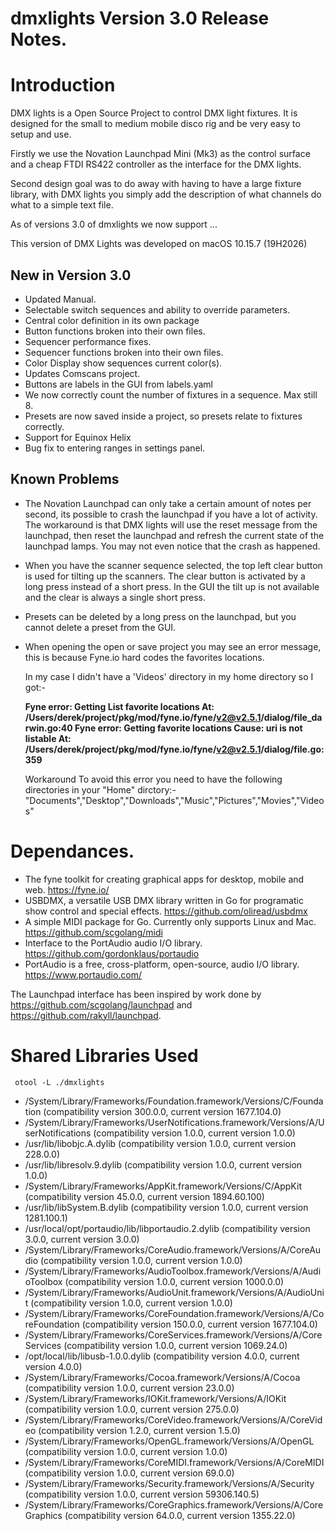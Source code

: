 # dmxlights Version 3.0 Release Notes.

# Introduction 

DMX lights is a Open Source Project to control DMX light fixtures. It is designed for the small to medium mobile disco rig and be very easy to setup and use.

Firstly we use the Novation Launchpad Mini (Mk3) as the control surface and a cheap FTDI RS422 controller as the interface for the DMX lights.

Second design goal was to do away with having to have a large fixture library, with DMX lights you simply add the description of what channels do what to a simple text file.

As of versions 3.0 of dmxlights we now support ...

This version of DMX Lights was developed on macOS 10.15.7 (19H2026)

## New in Version 3.0

* Updated Manual.
* Selectable switch sequences and ability to override parameters.
* Central color definition in its own package 
* Button functions broken into their own files.
* Sequencer performance fixes.
* Sequencer functions broken into their own files.
* Color Display show sequences current color(s).
* Updates Comscans project.
* Buttons are labels in the GUI from labels.yaml
* We now correctly count the number of fixtures in a sequence. Max still 8.
* Presets are now saved inside a project, so presets relate to fixtures correctly.
* Support for Equinox Helix
* Bug fix to entering ranges in settings panel.

## Known Problems

* The Novation Launchpad can only take a certain amount of notes per second, its possible to crash the launchpad if you have a lot of activity. The workaround is that DMX lights will use the reset message from the launchpad, then reset the launchpad and refresh the current state of the launchpad lamps. You may not even notice that the crash as happened.

* When you have the scanner sequence selected, the top left clear button is used for tilting up the scanners. The clear button is activated by a long press instead of a short press. In the GUI the tilt up is not available and the clear is always a single short press.

* Presets can be deleted by a long press on the launchpad, but you cannot delete a preset from the GUI.

* When opening the open or save project you may see an error message, this is because Fyne.io hard codes the favorites locations. 

    In my case I didn't have a 'Videos' directory in my home directory so I got:-
   
    **Fyne error:  Getting List favorite locations
    At: /Users/derek/project/pkg/mod/fyne.io/fyne/v2@v2.5.1/dialog/file_darwin.go:40
    Fyne error:  Getting favorite locations
    Cause: uri is not listable
    At: /Users/derek/project/pkg/mod/fyne.io/fyne/v2@v2.5.1/dialog/file.go:359**

    Workaround To avoid this error you need to have the following directories in your "Home" dirctory:- "Documents","Desktop","Downloads","Music","Pictures","Movies","Videos"

# Dependances.

* The fyne toolkit for creating graphical apps for desktop, mobile and web. https://fyne.io/
* USBDMX, a versatile USB DMX library written in Go for programatic show control and special effects. https://github.com/oliread/usbdmx
* A simple MIDI package for Go. Currently only supports Linux and Mac. https://github.com/scgolang/midi
* Interface to the PortAudio audio I/O library. https://github.com/gordonklaus/portaudio
* PortAudio is a free, cross-platform, open-source, audio I/O library. https://www.portaudio.com/

The Launchpad interface has been inspired by work done by https://github.com/scgolang/launchpad
and https://github.com/rakyll/launchpad.

# Shared Libraries Used

```
 otool -L ./dmxlights
```

* /System/Library/Frameworks/Foundation.framework/Versions/C/Foundation (compatibility version 300.0.0, current version 1677.104.0)
* /System/Library/Frameworks/UserNotifications.framework/Versions/A/UserNotifications (compatibility version 1.0.0, current version 1.0.0)
* /usr/lib/libobjc.A.dylib (compatibility version 1.0.0, current version 228.0.0)
* /usr/lib/libresolv.9.dylib (compatibility version 1.0.0, current version 1.0.0)
* /System/Library/Frameworks/AppKit.framework/Versions/C/AppKit (compatibility version 45.0.0, current version 1894.60.100)
* /usr/lib/libSystem.B.dylib (compatibility version 1.0.0, current version 1281.100.1)
* /usr/local/opt/portaudio/lib/libportaudio.2.dylib (compatibility version 3.0.0, current version 3.0.0)
* /System/Library/Frameworks/CoreAudio.framework/Versions/A/CoreAudio (compatibility version 1.0.0, current version 1.0.0)
* /System/Library/Frameworks/AudioToolbox.framework/Versions/A/AudioToolbox (compatibility version 1.0.0, current version 1000.0.0)
* /System/Library/Frameworks/AudioUnit.framework/Versions/A/AudioUnit (compatibility version 1.0.0, current version 1.0.0)
* /System/Library/Frameworks/CoreFoundation.framework/Versions/A/CoreFoundation (compatibility version 150.0.0, current version 1677.104.0)
* /System/Library/Frameworks/CoreServices.framework/Versions/A/CoreServices (compatibility version 1.0.0, current version 1069.24.0)
* /opt/local/lib/libusb-1.0.0.dylib (compatibility version 4.0.0, current version 4.0.0)
* /System/Library/Frameworks/Cocoa.framework/Versions/A/Cocoa (compatibility version 1.0.0, current version 23.0.0)
* /System/Library/Frameworks/IOKit.framework/Versions/A/IOKit (compatibility version 1.0.0, current version 275.0.0)
* /System/Library/Frameworks/CoreVideo.framework/Versions/A/CoreVideo (compatibility version 1.2.0, current version 1.5.0)
* /System/Library/Frameworks/OpenGL.framework/Versions/A/OpenGL (compatibility version 1.0.0, current version 1.0.0)
* /System/Library/Frameworks/CoreMIDI.framework/Versions/A/CoreMIDI (compatibility version 1.0.0, current version 69.0.0)
* /System/Library/Frameworks/Security.framework/Versions/A/Security (compatibility version 1.0.0, current version 59306.140.5)
* /System/Library/Frameworks/CoreGraphics.framework/Versions/A/CoreGraphics (compatibility version 64.0.0, current version 1355.22.0)